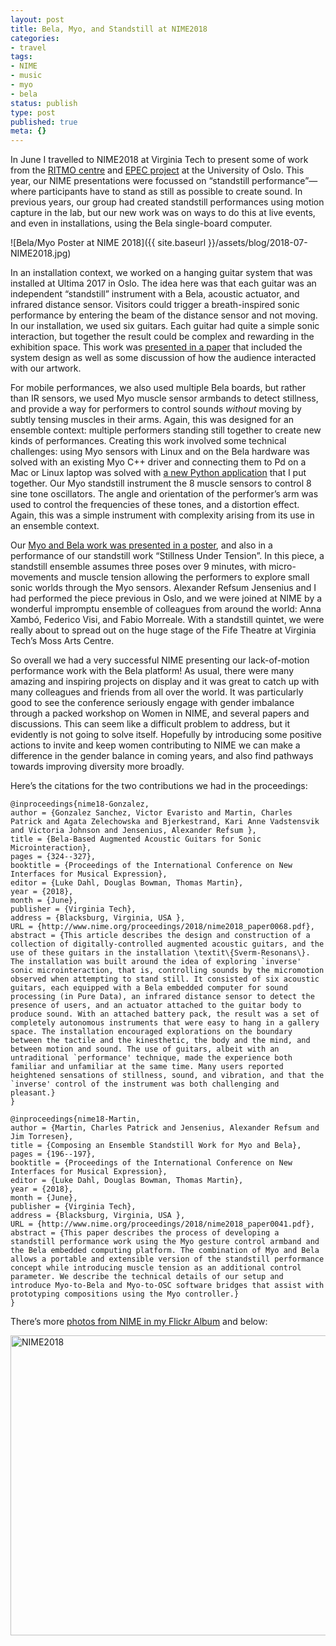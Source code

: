 ```yaml
---
layout: post
title: Bela, Myo, and Standstill at NIME2018
categories:
- travel
tags:
- NIME
- music
- myo
- bela
status: publish
type: post
published: true
meta: {}
---
```


In June I travelled to NIME2018 at Virginia Tech to present some of work from the [RITMO centre](https://www.hf.uio.no/ritmo/english/) and [EPEC project](https://www.hf.uio.no/ritmo/english/projects/all/epec/index.html) at the University of Oslo. This year, our NIME presentations were focussed on “standstill performance”—where participants have to stand as still as possible to create sound. In previous years, our group had created standstill performances using motion capture in the lab, but our new work was on ways to do this at live events, and even in installations, using the Bela single-board computer.

![Bela/Myo Poster at NIME 2018]({{ site.baseurl }}/assets/blog/2018-07-NIME2018.jpg)

In an installation context, we worked on a hanging guitar system that was installed at Ultima 2017 in Oslo. The idea here was that each guitar was an independent “standstill” instrument with a Bela, acoustic actuator, and infrared distance sensor. Visitors could trigger a breath-inspired sonic performance by entering the beam of the distance sensor and not moving. In our installation, we used six guitars. Each guitar had quite a simple sonic interaction, but together the result could be complex and rewarding in the exhibition space. This work was [presented in a paper](http://folk.uio.no/charlepm/preprints/2018-BelaBasedAugmentedGuitars.pdf) that included the system design as well as some discussion of how the audience interacted with our artwork.

For mobile performances, we also used multiple Bela boards, but rather than IR sensors, we used Myo muscle sensor armbands to detect stillness, and provide a way for performers to control sounds _without_ moving by subtly tensing muscles in their arms. Again, this was designed for an ensemble context: multiple performers standing still together to create new kinds of performances. Creating this work involved some technical challenges: using Myo sensors with Linux and on the Bela hardware was solved with an existing Myo C++ driver and connecting them to Pd on a Mac or Linux laptop was solved with [a new Python application](https://github.com/cpmpercussion/myo-to-osc) that I put together. Our Myo standstill instrument the 8 muscle sensors to control 8 sine tone oscillators. The angle and orientation of the performer’s arm was used to control the frequencies of these tones, and a distortion effect. Again, this was a simple instrument with complexity arising from its use in an ensemble context.

Our [Myo and Bela work was presented in a poster](http://folk.uio.no/charlepm/preprints/2018-ComposingEnsembleStandstillWork.pdf), and also in a performance of our standstill work “Stillness Under Tension”. In this piece, a standstill ensemble assumes three poses over 9 minutes, with micro-movements and muscle tension allowing the performers to explore small sonic worlds through the Myo sensors. Alexander Refsum Jensenius and I had performed the piece previous in Oslo, and we were joined at NIME by a wonderful impromptu ensemble of colleagues from around the world: Anna Xambó, Federico Visi, and Fabio Morreale. With a standstill quintet, we were really about to spread out on the huge stage of the Fife Theatre at Virginia Tech’s Moss Arts Centre.

So overall we had a very successful NIME presenting our lack-of-motion performance work with the Bela platform! As usual, there were many amazing and inspiring projects on display and it was great to catch up with many colleagues and friends from all over the world. It was particularly good to see the conference seriously engage with gender imbalance through a packed workshop on Women in NIME, and several papers and discussions. This can seem like a difficult problem to address, but it evidently is not going to solve itself. Hopefully by introducing some positive actions to invite and keep women contributing to NIME we can make a difference in the gender balance in coming years, and also find pathways towards improving diversity more broadly.

Here’s the citations for the two contributions we had in the proceedings:

    @inproceedings{nime18-Gonzalez,
    author = {Gonzalez Sanchez, Victor Evaristo and Martin, Charles Patrick and Agata Zelechowska and Bjerkestrand, Kari Anne Vadstensvik and Victoria Johnson and Jensenius, Alexander Refsum },
    title = {Bela-Based Augmented Acoustic Guitars for Sonic Microinteraction},
    pages = {324--327},
    booktitle = {Proceedings of the International Conference on New Interfaces for Musical Expression},
    editor = {Luke Dahl, Douglas Bowman, Thomas Martin},
    year = {2018},
    month = {June},
    publisher = {Virginia Tech},
    address = {Blacksburg, Virginia, USA },
    URL = {http://www.nime.org/proceedings/2018/nime2018_paper0068.pdf},
    abstract = {This article describes the design and construction of a collection of digitally-controlled augmented acoustic guitars, and the use of these guitars in the installation \textit\{Sverm-Resonans\}. The installation was built around the idea of exploring `inverse' sonic microinteraction, that is, controlling sounds by the micromotion observed when attempting to stand still. It consisted of six acoustic guitars, each equipped with a Bela embedded computer for sound processing (in Pure Data), an infrared distance sensor to detect the presence of users, and an actuator attached to the guitar body to produce sound. With an attached battery pack, the result was a set of completely autonomous instruments that were easy to hang in a gallery space. The installation encouraged explorations on the boundary between the tactile and the kinesthetic, the body and the mind, and between motion and sound. The use of guitars, albeit with an untraditional `performance' technique, made the experience both familiar and unfamiliar at the same time. Many users reported heightened sensations of stillness, sound, and vibration, and that the `inverse' control of the instrument was both challenging and pleasant.}
    }

    @inproceedings{nime18-Martin,
    author = {Martin, Charles Patrick and Jensenius, Alexander Refsum and Jim Torresen},
    title = {Composing an Ensemble Standstill Work for Myo and Bela},
    pages = {196--197},
    booktitle = {Proceedings of the International Conference on New Interfaces for Musical Expression},
    editor = {Luke Dahl, Douglas Bowman, Thomas Martin},
    year = {2018},
    month = {June},
    publisher = {Virginia Tech},
    address = {Blacksburg, Virginia, USA },
    URL = {http://www.nime.org/proceedings/2018/nime2018_paper0041.pdf},
    abstract = {This paper describes the process of developing a standstill performance work using the Myo gesture control armband and the Bela embedded computing platform. The combination of Myo and Bela allows a portable and extensible version of the standstill performance concept while introducing muscle tension as an additional control parameter. We describe the technical details of our setup and introduce Myo-to-Bela and Myo-to-OSC software bridges that assist with prototyping compositions using the Myo controller.}
    }

There’s more [photos from NIME in my Flickr Album](https://flic.kr/s/aHsmp8tY8X) and below:

<a data-flickr-embed="true"  href="https://www.flickr.com/photos/chuck_notorious/albums/72157699150328245" title="NIME2018"><img src="https://farm1.staticflickr.com/916/28573515017_518795cb08_z.jpg" width="640" height="480" alt="NIME2018"></a><script async src="//embedr.flickr.com/assets/client-code.js" charset="utf-8"></script>
